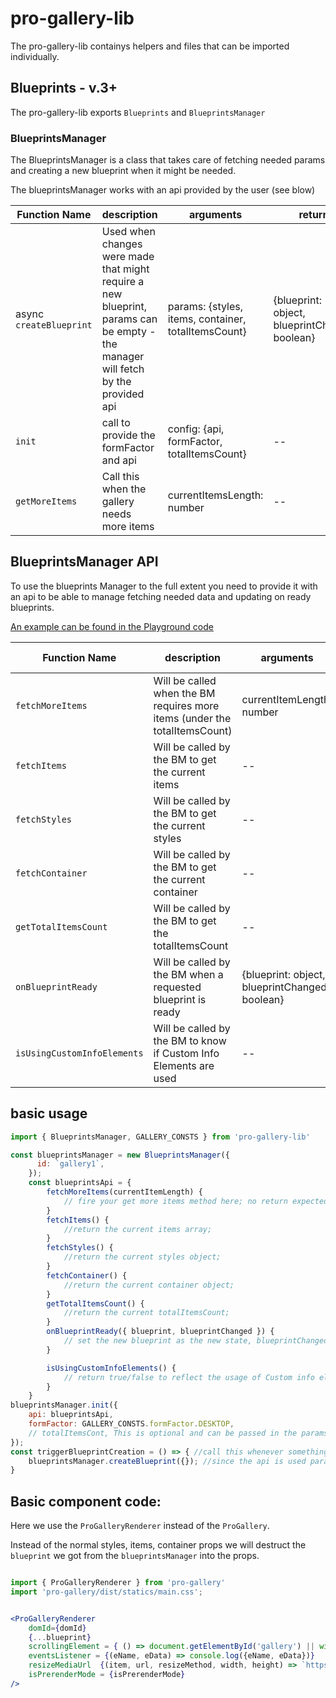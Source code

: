 # pro-gallery-lib

The pro-gallery-lib containys helpers and files that can be imported individually.

## Blueprints - v.3+
The pro-gallery-lib exports `Blueprints` and `BlueprintsManager`

### BlueprintsManager
The BlueprintsManager is a class that takes care of fetching needed params and creating a new blueprint when it might be needed.

The blueprintsManager works with an api provided by the user (see blow)


| Function Name | description       |  arguments  | return
| --------------- | ----------- | ---------- | ---------|
| async `createBlueprint` | Used when changes were made that might require a new blueprint, params can be empty - the manager will fetch by the provided api | params: {styles, items, container, totalItemsCount} | {blueprint: object, blueprintChange: boolean}
| `init`  | call to provide the formFactor and api |config: {api, formFactor, totalItemsCount} | --
| `getMoreItems`  | Call this when the gallery needs more items | currentItemsLength: number | --


## BlueprintsManager API

To use the blueprints Manager to the full extent you need to provide it with an api to be able to manage fetching needed data and updating on ready blueprints.

[An example can be found in the Playground code](https://github.com/wix/pro-gallery/blob/3b9cc15e0a17b0165be3fb05d6a94995e8f17070/packages/playground/src/components/App/PlaygroundBlueprintsApi.js)

| Function Name | description       |  arguments  | expected return
| --------------- | ----------- | ---------- | ---------|
| `fetchMoreItems` | Will be called when the BM requires more items (under the totalItemsCount) | currentItemLength: number | --
| `fetchItems`  | Will be called by the BM to get the current items| -- | items
| `fetchStyles`  | Will be called by the BM to get the current styles | -- | styles
| `fetchContainer`  | Will be called by the BM to get the current container | -- | container
| `getTotalItemsCount`  | Will be called by the BM to get the totalItemsCount | -- | totalItemsCount: number
| `onBlueprintReady`  | Will be called by the BM when a requested blueprint is ready | {blueprint: object, blueprintChanged: boolean} | --
| `isUsingCustomInfoElements`  | Will be called by the BM to know if Custom Info Elements are used | -- | boolean



## basic usage
```jsx
import { BlueprintsManager, GALLERY_CONSTS } from 'pro-gallery-lib'

const blueprintsManager = new BlueprintsManager({
      id: `gallery1`,
    });
    const blueprintsApi = {
        fetchMoreItems(currentItemLength) {
            // fire your get more items method here; no return expected;
        }
        fetchItems() {
            //return the current items array;
        }
        fetchStyles() {
            //return the current styles object;
        }
        fetchContainer() {
            //return the current container object;
        }
        getTotalItemsCount() {
            //return the current totalItemsCount;
        }
        onBlueprintReady({ blueprint, blueprintChanged }) {
            // set the new blueprint as the new state, blueprintChanged can be used to do this only if there was an actual change in the blueprint object.
        }

        isUsingCustomInfoElements() {
            // return true/false to reflect the usage of Custom info elements. used to process the styles accordingly.
        }
    }
blueprintsManager.init({
    api: blueprintsApi,
    formFactor: GALLERY_CONSTS.formFactor.DESKTOP,
    // totalItemsCont, This is optional and can be passed in the params in createBlueprint(params) or via the api;
});
const triggerBlueprintCreation = () => { //call this whenever something changes (styles/ items/ container...anything). If this was called and nothing relevant changed the BM will call the onBlueprintReady api with a false blueprintChanged flag.
    blueprintsManager.createBlueprint({}); //since the api is used params can be empty, the BM will use the provided api to fetch all the needed params to create a blueprint.
}

```

## Basic component code:
Here we use the `ProGalleryRenderer` instead of the `ProGallery`.

Instead of the normal styles, items, container props we will destruct the `blueprint` we got from the `blueprintsManager` into the props.
```jsx

import { ProGalleryRenderer } from 'pro-gallery'
import 'pro-gallery/dist/statics/main.css';


<ProGalleryRenderer
    domId={domId}
    {...blueprint}
    scrollingElement = { () => document.getElementById('gallery') || window }
    eventsListener = {(eName, eData) => console.log({eName, eData})}
    resizeMediaUrl  {(item, url, resizeMethod, width, height) => `https://...`}
    isPrerenderMode = {isPrerenderMode}
/>
```

